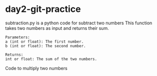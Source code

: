 # day2-git-practice
subtraction.py is a python code for subtract two numbers
This function takes two numbers as input and returns their sum.
    
    Parameters:
    a (int or float): The first number.
    b (int or float): The second number.
    
    Returns:
    int or float: The sum of the two numbers.
Code to multiply two numbers
